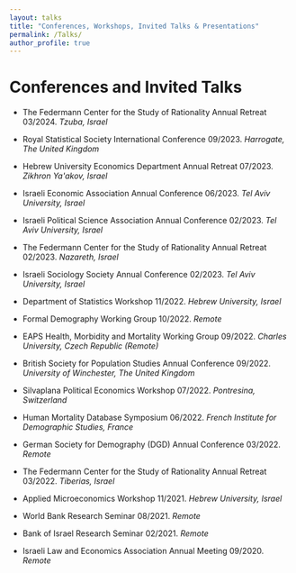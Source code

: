 ```yaml
---
layout: talks
title: "Conferences, Workshops, Invited Talks & Presentations"
permalink: /Talks/
author_profile: true
---
```


# Conferences and Invited Talks 

-    The Federmann Center for the Study of Rationality Annual Retreat 03/2024. *Tzuba, Israel*

-    Royal Statistical Society International Conference 09/2023. *Harrogate, The United Kingdom*

-    Hebrew University Economics Department Annual Retreat 07/2023. *Zikhron Ya'akov, Israel*

-    Israeli Economic Association Annual Conference 06/2023. *Tel Aviv University, Israel*

-    Israeli Political Science Association Annual Conference 02/2023. *Tel Aviv University, Israel*

-    The Federmann Center for the Study of Rationality Annual Retreat 02/2023. *Nazareth, Israel*

-    Israeli Sociology Society Annual Conference 02/2023. *Tel Aviv University, Israel*

-    Department of Statistics Workshop 11/2022. *Hebrew University, Israel*

-    Formal Demography Working Group 10/2022. *Remote*

-    EAPS Health, Morbidity and Mortality Working Group 09/2022. *Charles University, Czech Republic (Remote)*

-    British Society for Population Studies Annual Conference 09/2022. *University of Winchester, The United Kingdom*

-    Silvaplana Political Economics Workshop 07/2022. *Pontresina, Switzerland*

-    Human Mortality Database Symposium 06/2022. *French Institute for Demographic Studies, France*

-    German Society for Demography (DGD) Annual Conference 03/2022. *Remote*

-    The Federmann Center for the Study of Rationality Annual Retreat 03/2022. *Tiberias, Israel*

-    Applied Microeconomics Workshop 11/2021. *Hebrew University, Israel*

-    World Bank Research Seminar 08/2021. *Remote*

-    Bank of Israel Research Seminar 02/2021. *Remote*

-    Israeli Law and Economics Association Annual Meeting 09/2020. *Remote*
